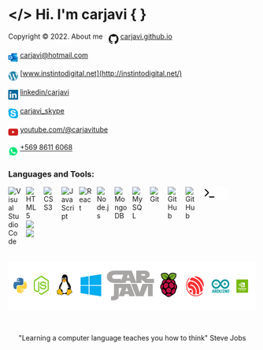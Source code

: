 # </> Hi. I'm carjavi { }
Copyright &copy; 2022. About me &nbsp; <img  align="middle" width="20" src="https://raw.githubusercontent.com/carjavi/carjavi/master/img/github.svg"> [carjavi.github.io](https://carjavi.github.io/)<br>

<img  align="middle" width="20" src="https://raw.githubusercontent.com/carjavi/carjavi/master/img/outlook.svg"> carjavi@hotmail.com

<img  align="middle" width="20" src="https://raw.githubusercontent.com/carjavi/carjavi/master/img/wordpress.svg"> [www.instintodigital.net](http://instintodigital.net/)


<img  align="middle" width="20" src="https://raw.githubusercontent.com/carjavi/carjavi/master/img/linkedin.svg"> [linkedin/carjavi](https://www.linkedin.com/in/carjavi/)

<img  align="middle" width="20" src="https://raw.githubusercontent.com/carjavi/carjavi/master/img/skype-icon.svg"> [carjavi_skype](https://join.skype.com/invite/JbYFwnfy7UVc)

<img  align="middle" width="20" src="https://raw.githubusercontent.com/carjavi/carjavi/master/img/youtube-icon.svg"> [youtube.com/@carjavitube](https://www.youtube.com/@carjavitube)

<img  align="middle" width="20" src="https://raw.githubusercontent.com/carjavi/carjavi/master/img/whatsapp.svg"> [+569 8611 6068](https://wa.me/+56986116068)



### Languages and Tools:

<img align="left" alt="Visual Studio Code" width="26px" src="https://cdn.jsdelivr.net/gh/devicons/devicon/icons/vscode/vscode-original.svg" style="padding-right:10px;" />
<img align="left" alt="HTML5" width="26px" src="https://cdn.jsdelivr.net/gh/devicons/devicon/icons/html5/html5-original.svg" style="padding-right:10px;" />
<img align="left" alt="CSS3" width="26px" src="https://cdn.jsdelivr.net/gh/devicons/devicon/icons/css3/css3-original.svg" style="padding-right:10px;" />
<img align="left" alt="JavaScript" width="26px" src="https://cdn.jsdelivr.net/gh/devicons/devicon/icons/javascript/javascript-original.svg" style="padding-right:10px;" />
<img align="left" alt="React" width="26px" src="https://cdn.jsdelivr.net/gh/devicons/devicon/icons/react/react-original.svg" style="padding-right:10px;" />
<img align="left" alt="Node.js" width="26px" src="https://cdn.jsdelivr.net/gh/devicons/devicon/icons/nodejs/nodejs-original.svg" style="padding-right:10px;" />
<img align="left" alt="MongoDB" width="26px" src="https://cdn.jsdelivr.net/gh/devicons/devicon/icons/mongodb/mongodb-original.svg" style="padding-right:10px;" />
<img align="left" alt="MySQL" width="26px" src="https://cdn.jsdelivr.net/gh/devicons/devicon/icons/mysql/mysql-original.svg" style="padding-right:10px;" />
<img align="left" alt="Git" width="26px" src="https://cdn.jsdelivr.net/gh/devicons/devicon/icons/git/git-original.svg" style="padding-right:10px;" />
<img align="left" alt="GitHub" width="26px" src="https://user-images.githubusercontent.com/3369400/139447912-e0f43f33-6d9f-45f8-be46-2df5bbc91289.png" style="padding-right:10px;" />
<img align="left" alt="GitHub" width="26px" src="https://user-images.githubusercontent.com/3369400/139448065-39a229ba-4b06-434b-bc67-616e2ed80c8f.png" style="padding-right:10px;" />
<img align="left" alt="Terminal" width="26px" src="./img/terminal-light.svg" />
<img align="left" alt="Terminal" width="26px" src="./img/terminal-dark.svg" />

<br>
<br>
<br>
<br>

<!-- Top Languages & GitHub Readme Stats:START -->
<div class="row">
  <div class="column" width="50%">
    <a href="https://github.com/jcmayoral/github-readme-stats">
      <img width="45%" align="left" src="https://github-readme-stats.vercel.app/api/top-langs/?username=carjavi&layout=compact" 
    </a>
  </div>
  <div class="column" width="50%">
    <a href="https://github.com/jcmayoral/github-readme-stats">
      <img width="45%" align="center" src="https://github-readme-stats.vercel.app/api?username=carjavi&show_icons=true&hide_border=false&title_color=ff652f&icon_color=FFE400&bg_color=09131B&text_color=ffffff&border_color=0c1a25"    
    </a>
 </div>
</div>

<!-- Top Languages & GitHub Readme Stats:END -->

<br>
<br>
<p align="center">
    <a href="https://instintodigital.net/" target="_blank"><img src="https://raw.githubusercontent.com/carjavi/carjavi/master/img/developer.png" height="100" alt="www.instintodigital.net"></a>
</p>
<br>
<p align="center">"Learning a computer language teaches you how to think" Steve Jobs </p>